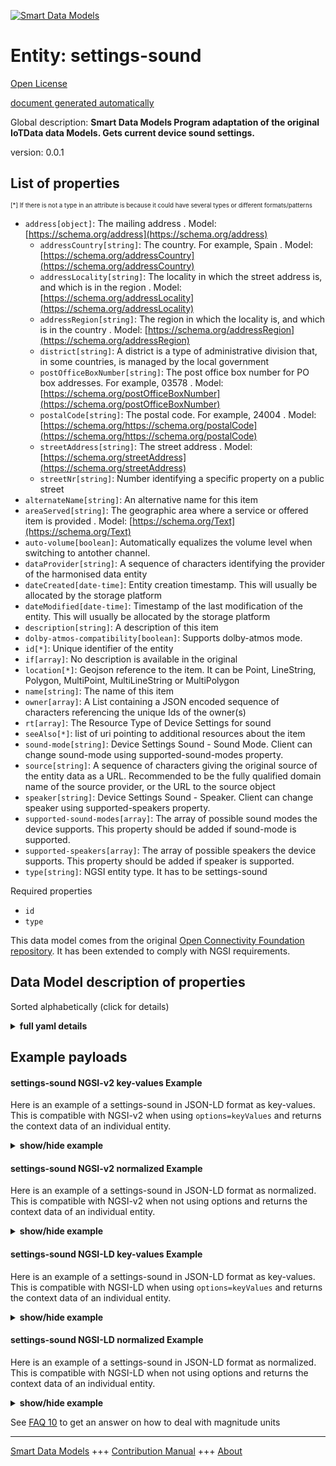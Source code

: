 <!-- 10-Header -->  
[![Smart Data Models](https://smartdatamodels.org/wp-content/uploads/2022/01/SmartDataModels_logo.png "Logo")](https://smartdatamodels.org)  
Entity: settings-sound  
======================<!-- /10-Header -->  
<!-- 15-License -->  
[Open License](https://github.com/smart-data-models//dataModel.OCF/blob/master/settings-sound/LICENSE.md)  
[document generated automatically](https://docs.google.com/presentation/d/e/2PACX-1vTs-Ng5dIAwkg91oTTUdt8ua7woBXhPnwavZ0FxgR8BsAI_Ek3C5q97Nd94HS8KhP-r_quD4H0fgyt3/pub?start=false&loop=false&delayms=3000#slide=id.gb715ace035_0_60)  
<!-- /15-License -->  
<!-- 20-Description -->  
Global description: **Smart Data Models Program adaptation of the original IoTData data Models. Gets current device sound settings.**  
version: 0.0.1  
<!-- /20-Description -->  
<!-- 30-PropertiesList -->  

## List of properties  

<sup><sub>[*] If there is not a type in an attribute is because it could have several types or different formats/patterns</sub></sup>  
- `address[object]`: The mailing address  . Model: [https://schema.org/address](https://schema.org/address)	- `addressCountry[string]`: The country. For example, Spain  . Model: [https://schema.org/addressCountry](https://schema.org/addressCountry)  
	- `addressLocality[string]`: The locality in which the street address is, and which is in the region  . Model: [https://schema.org/addressLocality](https://schema.org/addressLocality)  
	- `addressRegion[string]`: The region in which the locality is, and which is in the country  . Model: [https://schema.org/addressRegion](https://schema.org/addressRegion)  
	- `district[string]`: A district is a type of administrative division that, in some countries, is managed by the local government    
	- `postOfficeBoxNumber[string]`: The post office box number for PO box addresses. For example, 03578  . Model: [https://schema.org/postOfficeBoxNumber](https://schema.org/postOfficeBoxNumber)  
	- `postalCode[string]`: The postal code. For example, 24004  . Model: [https://schema.org/https://schema.org/postalCode](https://schema.org/https://schema.org/postalCode)  
	- `streetAddress[string]`: The street address  . Model: [https://schema.org/streetAddress](https://schema.org/streetAddress)  
	- `streetNr[string]`: Number identifying a specific property on a public street    
- `alternateName[string]`: An alternative name for this item  - `areaServed[string]`: The geographic area where a service or offered item is provided  . Model: [https://schema.org/Text](https://schema.org/Text)- `auto-volume[boolean]`: Automatically equalizes the volume level when switching to antother channel.  - `dataProvider[string]`: A sequence of characters identifying the provider of the harmonised data entity  - `dateCreated[date-time]`: Entity creation timestamp. This will usually be allocated by the storage platform  - `dateModified[date-time]`: Timestamp of the last modification of the entity. This will usually be allocated by the storage platform  - `description[string]`: A description of this item  - `dolby-atmos-compatibility[boolean]`: Supports dolby-atmos mode.  - `id[*]`: Unique identifier of the entity  - `if[array]`: No description is available in the original  - `location[*]`: Geojson reference to the item. It can be Point, LineString, Polygon, MultiPoint, MultiLineString or MultiPolygon  - `name[string]`: The name of this item  - `owner[array]`: A List containing a JSON encoded sequence of characters referencing the unique Ids of the owner(s)  - `rt[array]`: The Resource Type of Device Settings for sound  - `seeAlso[*]`: list of uri pointing to additional resources about the item  - `sound-mode[string]`: Device Settings Sound - Sound Mode. Client can change sound-mode using supported-sound-modes property.  - `source[string]`: A sequence of characters giving the original source of the entity data as a URL. Recommended to be the fully qualified domain name of the source provider, or the URL to the source object  - `speaker[string]`: Device Settings Sound - Speaker. Client can change speaker using supported-speakers property.  - `supported-sound-modes[array]`: The array of possible sound modes the device supports. This property should be added if sound-mode is supported.  - `supported-speakers[array]`: The array of possible speakers the device supports. This property should be added if speaker is supported.  - `type[string]`: NGSI entity type. It has to be settings-sound  <!-- /30-PropertiesList -->  
<!-- 35-RequiredProperties -->  
Required properties  
- `id`  - `type`  <!-- /35-RequiredProperties -->  
<!-- 40-RequiredProperties -->  
This data model comes from the original [Open Connectivity Foundation repository](https://github.com/openconnectivityfoundation/IoTDataModels). It has been extended to comply with NGSI requirements.  
<!-- /40-RequiredProperties -->  
<!-- 50-DataModelHeader -->  
## Data Model description of properties  
Sorted alphabetically (click for details)  
<!-- /50-DataModelHeader -->  
<!-- 60-ModelYaml -->  
<details><summary><strong>full yaml details</strong></summary>    
```yaml  
settings-sound:    
  description: Smart Data Models Program adaptation of the original IoTData data Models. Gets current device sound settings.    
  properties:    
    address:    
      description: The mailing address    
      properties:    
        addressCountry:    
          description: 'The country. For example, Spain'    
          type: string    
          x-ngsi:    
            model: https://schema.org/addressCountry    
            type: Property    
        addressLocality:    
          description: 'The locality in which the street address is, and which is in the region'    
          type: string    
          x-ngsi:    
            model: https://schema.org/addressLocality    
            type: Property    
        addressRegion:    
          description: 'The region in which the locality is, and which is in the country'    
          type: string    
          x-ngsi:    
            model: https://schema.org/addressRegion    
            type: Property    
        district:    
          description: 'A district is a type of administrative division that, in some countries, is managed by the local government'    
          type: string    
          x-ngsi:    
            type: Property    
        postOfficeBoxNumber:    
          description: 'The post office box number for PO box addresses. For example, 03578'    
          type: string    
          x-ngsi:    
            model: https://schema.org/postOfficeBoxNumber    
            type: Property    
        postalCode:    
          description: 'The postal code. For example, 24004'    
          type: string    
          x-ngsi:    
            model: https://schema.org/https://schema.org/postalCode    
            type: Property    
        streetAddress:    
          description: The street address    
          type: string    
          x-ngsi:    
            model: https://schema.org/streetAddress    
            type: Property    
        streetNr:    
          description: Number identifying a specific property on a public street    
          type: string    
          x-ngsi:    
            type: Property    
      type: object    
      x-ngsi:    
        model: https://schema.org/address    
        type: Property    
    alternateName:    
      description: An alternative name for this item    
      type: string    
      x-ngsi:    
        type: Property    
    areaServed:    
      description: The geographic area where a service or offered item is provided    
      type: string    
      x-ngsi:    
        model: https://schema.org/Text    
        type: Property    
    auto-volume:    
      description: Automatically equalizes the volume level when switching to antother channel.    
      type: boolean    
      x-ngsi:    
        type: Property    
    dataProvider:    
      description: A sequence of characters identifying the provider of the harmonised data entity    
      type: string    
      x-ngsi:    
        type: Property    
    dateCreated:    
      description: Entity creation timestamp. This will usually be allocated by the storage platform    
      format: date-time    
      type: string    
      x-ngsi:    
        type: Property    
    dateModified:    
      description: Timestamp of the last modification of the entity. This will usually be allocated by the storage platform    
      format: date-time    
      type: string    
      x-ngsi:    
        type: Property    
    description:    
      description: A description of this item    
      type: string    
      x-ngsi:    
        type: Property    
    dolby-atmos-compatibility:    
      description: Supports dolby-atmos mode.    
      type: boolean    
      x-ngsi:    
        type: Property    
    id:    
      anyOf:    
        - description: Identifier format of any NGSI entity    
          maxLength: 256    
          minLength: 1    
          pattern: ^[\w\-\.\{\}\$\+\*\[\]`|~^@!,:\\]+$    
          type: string    
          x-ngsi:    
            type: Property    
        - description: Identifier format of any NGSI entity    
          format: uri    
          type: string    
          x-ngsi:    
            type: Property    
      description: Unique identifier of the entity    
      x-ngsi:    
        type: Property    
    if:    
      description: No description is available in the original    
      items:    
        enum:    
          - oic.if.rw    
          - oic.if.baseline    
        type: string    
      minItems: 2    
      readOnly: true    
      type: array    
      uniqueItems: true    
      x-ngsi:    
        type: Property    
    location:    
      description: 'Geojson reference to the item. It can be Point, LineString, Polygon, MultiPoint, MultiLineString or MultiPolygon'    
      oneOf:    
        - description: Geojson reference to the item. Point    
          properties:    
            bbox:    
              items:    
                type: number    
              minItems: 4    
              type: array    
            coordinates:    
              items:    
                type: number    
              minItems: 2    
              type: array    
            type:    
              enum:    
                - Point    
              type: string    
          required:    
            - type    
            - coordinates    
          title: GeoJSON Point    
          type: object    
          x-ngsi:    
            type: GeoProperty    
        - description: Geojson reference to the item. LineString    
          properties:    
            bbox:    
              items:    
                type: number    
              minItems: 4    
              type: array    
            coordinates:    
              items:    
                items:    
                  type: number    
                minItems: 2    
                type: array    
              minItems: 2    
              type: array    
            type:    
              enum:    
                - LineString    
              type: string    
          required:    
            - type    
            - coordinates    
          title: GeoJSON LineString    
          type: object    
          x-ngsi:    
            type: GeoProperty    
        - description: Geojson reference to the item. Polygon    
          properties:    
            bbox:    
              items:    
                type: number    
              minItems: 4    
              type: array    
            coordinates:    
              items:    
                items:    
                  items:    
                    type: number    
                  minItems: 2    
                  type: array    
                minItems: 4    
                type: array    
              type: array    
            type:    
              enum:    
                - Polygon    
              type: string    
          required:    
            - type    
            - coordinates    
          title: GeoJSON Polygon    
          type: object    
          x-ngsi:    
            type: GeoProperty    
        - description: Geojson reference to the item. MultiPoint    
          properties:    
            bbox:    
              items:    
                type: number    
              minItems: 4    
              type: array    
            coordinates:    
              items:    
                items:    
                  type: number    
                minItems: 2    
                type: array    
              type: array    
            type:    
              enum:    
                - MultiPoint    
              type: string    
          required:    
            - type    
            - coordinates    
          title: GeoJSON MultiPoint    
          type: object    
          x-ngsi:    
            type: GeoProperty    
        - description: Geojson reference to the item. MultiLineString    
          properties:    
            bbox:    
              items:    
                type: number    
              minItems: 4    
              type: array    
            coordinates:    
              items:    
                items:    
                  items:    
                    type: number    
                  minItems: 2    
                  type: array    
                minItems: 2    
                type: array    
              type: array    
            type:    
              enum:    
                - MultiLineString    
              type: string    
          required:    
            - type    
            - coordinates    
          title: GeoJSON MultiLineString    
          type: object    
          x-ngsi:    
            type: GeoProperty    
        - description: Geojson reference to the item. MultiLineString    
          properties:    
            bbox:    
              items:    
                type: number    
              minItems: 4    
              type: array    
            coordinates:    
              items:    
                items:    
                  items:    
                    items:    
                      type: number    
                    minItems: 2    
                    type: array    
                  minItems: 4    
                  type: array    
                type: array    
              type: array    
            type:    
              enum:    
                - MultiPolygon    
              type: string    
          required:    
            - type    
            - coordinates    
          title: GeoJSON MultiPolygon    
          type: object    
          x-ngsi:    
            type: GeoProperty    
      x-ngsi:    
        type: GeoProperty    
    name:    
      description: The name of this item    
      type: string    
      x-ngsi:    
        type: Property    
    owner:    
      description: A List containing a JSON encoded sequence of characters referencing the unique Ids of the owner(s)    
      items:    
        anyOf:    
          - description: Identifier format of any NGSI entity    
            maxLength: 256    
            minLength: 1    
            pattern: ^[\w\-\.\{\}\$\+\*\[\]`|~^@!,:\\]+$    
            type: string    
            x-ngsi:    
              type: Property    
          - description: Identifier format of any NGSI entity    
            format: uri    
            type: string    
            x-ngsi:    
              type: Property    
        description: Unique identifier of the entity    
        x-ngsi:    
          type: Property    
      type: array    
      x-ngsi:    
        type: Property    
    rt:    
      description: The Resource Type of Device Settings for sound    
      items:    
        enum:    
          - oic.r.settings.sound    
        type: string    
      minItems: 1    
      readOnly: true    
      type: array    
      uniqueItems: true    
      x-ngsi:    
        type: Property    
    seeAlso:    
      description: list of uri pointing to additional resources about the item    
      oneOf:    
        - items:    
            format: uri    
            type: string    
          minItems: 1    
          type: array    
        - format: uri    
          type: string    
      x-ngsi:    
        type: Property    
    sound-mode:    
      description: Device Settings Sound - Sound Mode. Client can change sound-mode using supported-sound-modes property.    
      type: string    
      x-ngsi:    
        type: Property    
    source:    
      description: 'A sequence of characters giving the original source of the entity data as a URL. Recommended to be the fully qualified domain name of the source provider, or the URL to the source object'    
      type: string    
      x-ngsi:    
        type: Property    
    speaker:    
      description: Device Settings Sound - Speaker. Client can change speaker using supported-speakers property.    
      type: string    
      x-ngsi:    
        type: Property    
    supported-sound-modes:    
      description: The array of possible sound modes the device supports. This property should be added if sound-mode is supported.    
      items:    
        type: string    
      minItems: 1    
      readOnly: true    
      type: array    
      x-ngsi:    
        type: Property    
    supported-speakers:    
      description: The array of possible speakers the device supports. This property should be added if speaker is supported.    
      items:    
        type: string    
      minItems: 1    
      readOnly: true    
      type: array    
      x-ngsi:    
        type: Property    
    type:    
      description: NGSI entity type. It has to be settings-sound    
      enum:    
        - settings-sound    
      type: string    
      x-ngsi:    
        type: Property    
  required:    
    - id    
    - type    
  type: object    
  x-derived-from: https://github.com/OpenInterConnect/IoTDataModels/blob/master/settings-soundResURI.swagger.json    
  x-disclaimer: 'Redistribution and use in source and binary forms, with or without modification, are permitted  provided that the license conditions are met. Copyleft (c) 2022 Contributors to Smart Data Models Program'    
  x-license-url: https://github.com/smart-data-models/dataModel.OCF/blob/master/settings-sound/LICENSE.md    
  x-model-schema: https://smart-data-models.github.io/dataModel.IoTDataModels/settings-sound/schema.json    
  x-model-tags: OCF    
  x-version: 0.0.1    
```  
</details>    
<!-- /60-ModelYaml -->  
<!-- 70-MiddleNotes -->  
<!-- /70-MiddleNotes -->  
<!-- 80-Examples -->  
## Example payloads    
#### settings-sound NGSI-v2 key-values Example    
Here is an example of a settings-sound in JSON-LD format as key-values. This is compatible with NGSI-v2 when  using `options=keyValues` and returns the context data of an individual entity.  
<details><summary><strong>show/hide example</strong></summary>    
```json  
{  
    "id": "urn:ngsi-ld:settings-sound:id:FEOR:54068496",  
    "dateCreated": "1980-08-26T09:43:11Z",  
    "dateModified": "2006-05-19T00:55:48Z",  
    "source": "Important position share care same sea. Argue internatio",  
    "name": "Authority within mouth work shoulder. Tree news seem black all police.",  
    "alternateName": "Daughter media increase half behind decide leave. Customer modern prevent weight kitchen where recent perhaps.",  
    "description": "Give continue almost foreign skill same eye. Clear heavy house use food.",  
    "dataProvider": "Order bar garden make population. Particularly end down career well agent kitchen country. Military he choice character.",  
    "owner": [  
        "urn:ngsi-ld:settings-sound:items:ASBD:54571276",  
        "urn:ngsi-ld:settings-sound:items:GAGW:59069925"  
    ],  
    "seeAlso": [  
        "urn:ngsi-ld:settings-sound:items:EDDJ:79167522"  
    ],  
    "location": {  
        "type": "Point",  
        "coordinates": [  
            53.9771575,  
            -164.350245  
        ]  
    },  
    "address": {  
        "streetAddress": "By health walk production television happen. Strategy everybody fall reason so. Space city within and bit reveal gas.",  
        "addressLocality": "South minute friend. Buy finish yet say class.",  
        "addressRegion": "National half way enter. Single redu",  
        "addressCountry": "Throughout send share room PM tell. Music",  
        "postalCode": "Front southern each class act can. Least discover involve maybe.",  
        "postOfficeBoxNumber": "Since hot spring only president manage whole. Suggest item find moment else you recently ready.",  
        "streetNr": "Occur a white recognize attack political. Sell difficult these gun.",  
        "district": "Seek career green p"  
    },  
    "areaServed": "Budget",  
    "rt": [  
        "oic.r.settings.sound"  
    ],  
    "if": [  
        "oic.if.baseline",  
        "oic.if.rw"  
    ],  
    "speaker": "Long great expert Democrat visit for later. Floor world serious case light product.",  
    "supported-speakers": [  
        "Degree between number theory western real. Very data election sell of stay style."  
    ],  
    "sound-mode": "Make production within authority.",  
    "supported-sound-modes": [  
        "Stand bed little month car suffer. Soon summer bit. Certain final trouble you however reflect skill activity. Wonder trouble "  
    ],  
    "auto-volume": true,  
    "dolby-atmos-compatibility": false,  
    "type": "settings-sound"  
}  
```  
</details>  
#### settings-sound NGSI-v2 normalized Example    
Here is an example of a settings-sound in JSON-LD format as normalized. This is compatible with NGSI-v2 when not using options and returns the context data of an individual entity.  
<details><summary><strong>show/hide example</strong></summary>    
```json  
{  
    "id": "urn:ngsi-ld:settings-sound:id:FEOR:54068496",  
    "dateCreated": {  
        "type": "DateTime",  
        "value": "1980-08-26T09:43:11Z"  
    },  
    "dateModified": {  
        "type": "DateTime",  
        "value": "2006-05-19T00:55:48Z"  
    },  
    "source": {  
        "type": "Text",  
        "value": "Important position share care same sea. Argue internatio"  
    },  
    "name": {  
        "type": "Text",  
        "value": "Authority within mouth work shoulder. Tree news seem black all police."  
    },  
    "alternateName": {  
        "type": "Text",  
        "value": "Daughter media increase half behind decide leave. Customer modern prevent weight kitchen where recent perhaps."  
    },  
    "description": {  
        "type": "Text",  
        "value": "Give continue almost foreign skill same eye. Clear heavy house use food."  
    },  
    "dataProvider": {  
        "type": "Text",  
        "value": "Order bar garden make population. Particularly end down career well agent kitchen country. Military he choice character."  
    },  
    "owner": {  
        "type": "StructuredValue",  
        "value": [  
            "urn:ngsi-ld:settings-sound:items:ASBD:54571276",  
            "urn:ngsi-ld:settings-sound:items:GAGW:59069925"  
        ]  
    },  
    "seeAlso": {  
        "type": "StructuredValue",  
        "value": [  
            "urn:ngsi-ld:settings-sound:items:EDDJ:79167522"  
        ]  
    },  
    "location": {  
        "type": "geo:json",  
        "value": {  
            "type": "Point",  
            "coordinates": [  
                53.9771575,  
                -164.350245  
            ]  
        }  
    },  
    "address": {  
        "type": "StructuredValue",  
        "value": {  
            "streetAddress": "By health walk production television happen. Strategy everybody fall reason so. Space city within and bit reveal gas.",  
            "addressLocality": "South minute friend. Buy finish yet say class.",  
            "addressRegion": "National half way enter. Single redu",  
            "addressCountry": "Throughout send share room PM tell. Music",  
            "postalCode": "Front southern each class act can. Least discover involve maybe.",  
            "postOfficeBoxNumber": "Since hot spring only president manage whole. Suggest item find moment else you recently ready.",  
            "streetNr": "Occur a white recognize attack political. Sell difficult these gun.",  
            "district": "Seek career green p"  
        }  
    },  
    "areaServed": {  
        "type": "Text",  
        "value": "Budget"  
    },  
    "rt": {  
        "type": "StructuredValue",  
        "value": [  
            "oic.r.settings.sound"  
        ]  
    },  
    "if": {  
        "type": "StructuredValue",  
        "value": [  
            "oic.if.baseline",  
            "oic.if.rw"  
        ]  
    },  
    "speaker": {  
        "type": "Text",  
        "value": "Long great expert Democrat visit for later. Floor world serious case light product."  
    },  
    "supported-speakers": {  
        "type": "StructuredValue",  
        "value": [  
            "Degree between number theory western real. Very data election sell of stay style."  
        ]  
    },  
    "sound-mode": {  
        "type": "Text",  
        "value": "Make production within authority."  
    },  
    "supported-sound-modes": {  
        "type": "StructuredValue",  
        "value": [  
            "Stand bed little month car suffer. Soon summer bit. Certain final trouble you however reflect skill activity. Wonder trouble "  
        ]  
    },  
    "auto-volume": {  
        "type": "Boolean",  
        "value": true  
    },  
    "dolby-atmos-compatibility": {  
        "type": "Boolean",  
        "value": false  
    },  
    "type": "settings-sound"  
}  
```  
</details>  
#### settings-sound NGSI-LD key-values Example    
Here is an example of a settings-sound in JSON-LD format as key-values. This is compatible with NGSI-LD when  using `options=keyValues` and returns the context data of an individual entity.  
<details><summary><strong>show/hide example</strong></summary>    
```json  
{  
    "id": "urn:ngsi-ld:settings-sound:id:FEOR:54068496",  
    "dateCreated": "1980-08-26T09:43:11Z",  
    "dateModified": "2006-05-19T00:55:48Z",  
    "source": "Important position share care same sea. Argue internatio",  
    "name": "Authority within mouth work shoulder. Tree news seem black all police.",  
    "alternateName": "Daughter media increase half behind decide leave. Customer modern prevent weight kitchen where recent perhaps.",  
    "description": "Give continue almost foreign skill same eye. Clear heavy house use food.",  
    "dataProvider": "Order bar garden make population. Particularly end down career well agent kitchen country. Military he choice character.",  
    "owner": [  
        "urn:ngsi-ld:settings-sound:items:ASBD:54571276",  
        "urn:ngsi-ld:settings-sound:items:GAGW:59069925"  
    ],  
    "seeAlso": [  
        "urn:ngsi-ld:settings-sound:items:EDDJ:79167522"  
    ],  
    "location": {  
        "type": "Point",  
        "coordinates": [  
            53.9771575,  
            -164.350245  
        ]  
    },  
    "address": {  
        "streetAddress": "By health walk production television happen. Strategy everybody fall reason so. Space city within and bit reveal gas.",  
        "addressLocality": "South minute friend. Buy finish yet say class.",  
        "addressRegion": "National half way enter. Single redu",  
        "addressCountry": "Throughout send share room PM tell. Music",  
        "postalCode": "Front southern each class act can. Least discover involve maybe.",  
        "postOfficeBoxNumber": "Since hot spring only president manage whole. Suggest item find moment else you recently ready.",  
        "streetNr": "Occur a white recognize attack political. Sell difficult these gun.",  
        "district": "Seek career green p"  
    },  
    "areaServed": "Budget",  
    "rt": [  
        "oic.r.settings.sound"  
    ],  
    "if": [  
        "oic.if.baseline",  
        "oic.if.rw"  
    ],  
    "speaker": "Long great expert Democrat visit for later. Floor world serious case light product.",  
    "supported-speakers": [  
        "Degree between number theory western real. Very data election sell of stay style."  
    ],  
    "sound-mode": "Make production within authority.",  
    "supported-sound-modes": [  
        "Stand bed little month car suffer. Soon summer bit. Certain final trouble you however reflect skill activity. Wonder trouble "  
    ],  
    "auto-volume": true,  
    "dolby-atmos-compatibility": false,  
    "type": "settings-sound",  
    "@context": [  
        "https://smartdatamodels.org/context.jsonld"  
    ]  
}  
```  
</details>  
#### settings-sound NGSI-LD normalized Example    
Here is an example of a settings-sound in JSON-LD format as normalized. This is compatible with NGSI-LD when not using options and returns the context data of an individual entity.  
<details><summary><strong>show/hide example</strong></summary>    
```json  
{  
    "id": "urn:ngsi-ld:settings-sound:id:FEOR:54068496",  
    "dateCreated": {  
        "type": "Property",  
        "value": {  
            "@type": "DateTime",  
            "@value": "1980-08-26T09:43:11Z"  
        }  
    },  
    "dateModified": {  
        "type": "Property",  
        "value": {  
            "@type": "DateTime",  
            "@value": "2006-05-19T00:55:48Z"  
        }  
    },  
    "source": {  
        "type": "Property",  
        "value": "Important position share care same sea. Argue internatio"  
    },  
    "name": {  
        "type": "Property",  
        "value": "Authority within mouth work shoulder. Tree news seem black all police."  
    },  
    "alternateName": {  
        "type": "Property",  
        "value": "Daughter media increase half behind decide leave. Customer modern prevent weight kitchen where recent perhaps."  
    },  
    "description": {  
        "type": "Property",  
        "value": "Give continue almost foreign skill same eye. Clear heavy house use food."  
    },  
    "dataProvider": {  
        "type": "Property",  
        "value": "Order bar garden make population. Particularly end down career well agent kitchen country. Military he choice character."  
    },  
    "owner": {  
        "type": "Property",  
        "value": [  
            "urn:ngsi-ld:settings-sound:items:ASBD:54571276",  
            "urn:ngsi-ld:settings-sound:items:GAGW:59069925"  
        ]  
    },  
    "seeAlso": {  
        "type": "Property",  
        "value": [  
            "urn:ngsi-ld:settings-sound:items:EDDJ:79167522"  
        ]  
    },  
    "location": {  
        "type": "GeoProperty",  
        "value": {  
            "type": "Point",  
            "coordinates": [  
                53.9771575,  
                -164.350245  
            ]  
        }  
    },  
    "address": {  
        "type": "Property",  
        "value": {  
            "streetAddress": "By health walk production television happen. Strategy everybody fall reason so. Space city within and bit reveal gas.",  
            "addressLocality": "South minute friend. Buy finish yet say class.",  
            "addressRegion": "National half way enter. Single redu",  
            "addressCountry": "Throughout send share room PM tell. Music",  
            "postalCode": "Front southern each class act can. Least discover involve maybe.",  
            "postOfficeBoxNumber": "Since hot spring only president manage whole. Suggest item find moment else you recently ready.",  
            "streetNr": "Occur a white recognize attack political. Sell difficult these gun.",  
            "district": "Seek career green p"  
        }  
    },  
    "areaServed": {  
        "type": "Property",  
        "value": "Budget"  
    },  
    "rt": {  
        "type": "Property",  
        "value": [  
            "oic.r.settings.sound"  
        ]  
    },  
    "if": {  
        "type": "Property",  
        "value": [  
            "oic.if.baseline",  
            "oic.if.rw"  
        ]  
    },  
    "speaker": {  
        "type": "Property",  
        "value": "Long great expert Democrat visit for later. Floor world serious case light product."  
    },  
    "supported-speakers": {  
        "type": "Property",  
        "value": [  
            "Degree between number theory western real. Very data election sell of stay style."  
        ]  
    },  
    "sound-mode": {  
        "type": "Property",  
        "value": "Make production within authority."  
    },  
    "supported-sound-modes": {  
        "type": "Property",  
        "value": [  
            "Stand bed little month car suffer. Soon summer bit. Certain final trouble you however reflect skill activity. Wonder trouble "  
        ]  
    },  
    "auto-volume": {  
        "type": "Property",  
        "value": true  
    },  
    "dolby-atmos-compatibility": {  
        "type": "Property",  
        "value": false  
    },  
    "type": "settings-sound",  
    "@context": [  
        "https://smartdatamodels.org/context.jsonld"  
    ]  
}  
```  
</details><!-- /80-Examples -->  
<!-- 90-FooterNotes -->  
<!-- /90-FooterNotes -->  
<!-- 95-Units -->  
See [FAQ 10](https://smartdatamodels.org/index.php/faqs/) to get an answer on how to deal with magnitude units  
<!-- /95-Units -->  
<!-- 97-LastFooter -->  
---  
[Smart Data Models](https://smartdatamodels.org) +++ [Contribution Manual](https://bit.ly/contribution_manual) +++ [About](https://bit.ly/Introduction_SDM)<!-- /97-LastFooter -->  

